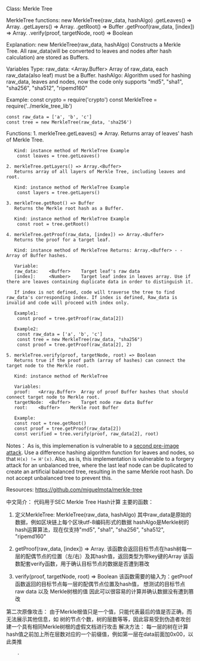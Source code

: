 Class: Merkle Tree

MerkleTree functions:
	new MerkleTree(raw_data, hashAlgo)
		.getLeaves() => Array.<Buffer>
		.getLayers() => Array.<Buffer>
		.getRoot() => Buffer
		.getProof(raw_data, [index]) => Array.<Buffer>
		.verify(proof, targetNode, root) => Boolean

Explanation:
	new MerkleTree(raw_data, hashAlgo)
	Constructs a Merkle Tree.
	All raw_data(will be converted to leaves and nodes after hash calculation) are stored as Buffers.

Variables Type:
	raw_data: <Array.Buffer> Array of raw_data, each raw_data(also leaf) must be a Buffer.
	hashAlgo: <String> Algorithm used for hashing raw_data, leaves and nodes, now the code only supports "md5", "sha1", "sha256", "sha512", "ripemd160"

Example:
	const crypto = require('crypto')
	const MerkleTree = require('../merkle_tree_lib')

	const raw_data = ['a', 'b', 'c']
	const tree = new MerkleTree(raw_data, 'sha256')

Functions:
	1. merkleTree.getLeaves() => Array.<Buffer>
	   Returns array of leaves' hash of Merkle Tree.

	   Kind: instance method of MerkleTree Example
		const leaves = tree.getLeaves()
	   
	2. merkleTree.getLayers() => Array.<Buffer>
	   Returns array of all layers of Merkle Tree, including leaves and root.

	   Kind: instance method of MerkleTree Example
		const layers = tree.getLayers()
	   
	3. merkleTree.getRoot() => Buffer
	   Returns the Merkle root hash as a Buffer.

	   Kind: instance method of MerkleTree Example
		const root = tree.getRoot()
	
	4. merkleTree.getProof(raw_data, [index]) => Array.<Buffer>
	   Returns the proof for a target leaf.

	   Kind: instance method of MerkleTree Returns: Array.<Buffer> - - Array of Buffer hashes.
	   
	   Variable:
	   raw_data:	<Buffer>	Target leaf's raw data
	   [index]: 	<Number>	Target leaf index in leaves array. Use if there are leaves containing duplicate data in order to distinguish it.
	
	   If index is not defined, code will traverse the tree to find raw_data's corresponding index. If index is defined, Raw_data is invalid and code will proceed with index only.
	
	   Example1:
		const proof = tree.getProof(raw_data[2])
	   
	   Example2:
		const raw_data = ['a', 'b', 'c']
		const tree = new MerkleTree(raw_data, "sha256")
		const proof = tree.getProof(raw_data[2], 2)
	
	5. merkleTree.verify(proof, targetNode, root) => Boolean
	   Returns true if the proof path (array of hashes) can connect the target node to the Merkle root.

	   Kind: instance method of MerkleTree

	   Variables:
	   proof:	<Array.Buffer>	Array of proof Buffer hashes that should connect target node to Merkle root.
	   targetNode:	<Buffer>	Target node raw data Buffer
	   root:	<Buffer>	Merkle root Buffer
	   
	   Example:
	   const root = tree.getRoot()
	   const proof = tree.getProof(raw_data[2])
	   const verified = tree.verify(proof, raw_data[2], root)
	
Notes：
As is, this implemenation is vulnerable to a [second pre-image attack](https://en.wikipedia.org/wiki/Merkle_tree#Second_preimage_attack). Use a difference hashing algorithm function for leaves and nodes, so that `H(x) != H'(x)`.
Also, as is, this implementation is vulnerable to a forgery attack for an unbalanced tree, where the last leaf node can be duplicated to create an artificial balanced tree, resulting in the same Merkle root hash. Do not accept unbalanced tree to prevent this.

Resources:
https://github.com/miguelmota/merkle-tree

	
	
	
	
	
中文简介：
代码用于SEC Merkle Tree Hash计算
主要的函数：
1.  定义MerkleTree:	MerkleTree(raw_data, hashAlgo)
	其中raw_data是原始的数据，例如区块链上每个区块utf-8编码形式的数据
	hashAlgo是Merkle树的hash运算算法，现在仅支持"md5", "sha1", "sha256", "sha512", "ripemd160"

2.  getProof(raw_data, [index]) => Array.<Buffer>
	该函数会返回目标节点在hash树每一层的配偶节点的位置（左/右）及其hash值，返回类型为带key键的Array
	该函数配套verify函数，用于确认目标节点的数据是否遭到篡改
	
3.  verify(proof, targetNode, root) => Boolean
	该函数需要的输入为：getProof函数返回的目标节点每一层的配偶节点位置及hash值， 想测试的目标节点raw data 以及 Merkle树根的值
	因此可以很容易的计算并确认数据没有遭到篡改
	
第二次原像攻击：
由于Merkle根值只是一个值，只能代表最后的值是否正确，而无法展示其他信息，如 树的节点个数，树的层数等等，因此容易受到伪造者攻创建一个具有相同Merkle树根的虚假文档进行攻击
解决方法：
每一层的树在计算hash值之前加上所在层数对应的一个前缀值，例如第一层在data前面加0x00，以此类推
	
	

		.
	
	
	
	
	
	
	
	
	
	
	